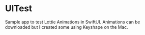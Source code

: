 # UITest
Sample app to test Lottie Animations in SwiftUI.  Animations can be downloaded but I created some using Keyshape on the Mac.
